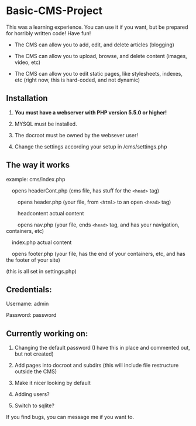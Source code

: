 Basic-CMS-Project
=================

This was a learning experience. You can use it if you want, but be prepared for horribly written code! Have fun!

* The CMS can allow you to add, edit, and delete articles (blogging)

* The CMS can allow you to upload, browse, and delete content (images, video, etc)

* The CMS can allow you to edit static pages, like stylesheets, indexes, etc (right now, this is hard-coded, and not dynamic)

## Installation
1. **You must have a webserver with PHP version 5.5.0 or higher!**

2. MYSQL must be installed.

2. The docroot must be owned by the websever user!

3. Change the settings according your setup in /cms/settings.php

## The way it works
example: cms/index.php

&nbsp;&nbsp;&nbsp;&nbsp;opens headerCont.php (cms file, has stuff for the `<head>` tag)

&nbsp;&nbsp;&nbsp;&nbsp;&nbsp;&nbsp;&nbsp;&nbsp;opens header.php (your file, from `<html>` to an open `<head>` tag)

&nbsp;&nbsp;&nbsp;&nbsp;&nbsp;&nbsp;&nbsp;&nbsp;headcontent actual content

&nbsp;&nbsp;&nbsp;&nbsp;&nbsp;&nbsp;&nbsp;&nbsp;opens nav.php (your file, ends `<head>` tag, and has your navigation, containers, etc)

&nbsp;&nbsp;&nbsp;&nbsp;index.php actual content

&nbsp;&nbsp;&nbsp;&nbsp;opens footer.php (your file, has the end of your containers, etc, and has the footer of your site)

(this is all set in settings.php)

## Credentials:
Username: admin

Password: password

## Currently working on:
1. Changing the default password (I have this in place and commented out, but not created)

2. Add pages into docroot and subdirs (this will include file restructure outside the CMS)

3. Make it nicer looking by default

4. Adding users?

5. Switch to sqlite?


If you find bugs, you can message me if you want to.
